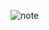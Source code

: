 


![note](https://github.com/sravan1223/sravan1223/assets/153508717/2c3ca930-7194-493a-ba43-4bd21fd0728b)



